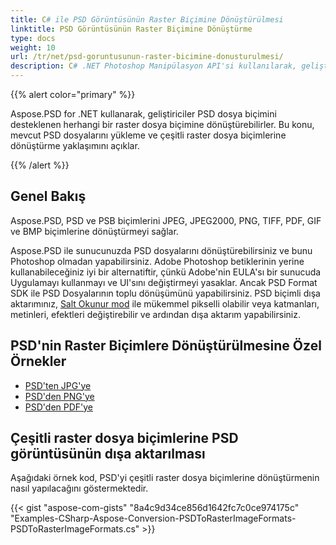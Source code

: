 ```yaml
---
title: C# ile PSD Görüntüsünün Raster Biçimine Dönüştürülmesi
linktitle: PSD Görüntüsünün Raster Biçimine Dönüştürme
type: docs
weight: 10
url: /tr/net/psd-goruntusunun-raster-bicimine-donusturulmesi/
description: C# .NET Photoshop Manipülasyon API'si kullanılarak, geliştiriciler PSD ve PSB biçimlerini JPEG, JPEG2000, PNG, TIFF, PDF, GIF ve BMP biçimlerine dönüştürebilirler.
---
```


{{% alert color="primary" %}} 

Aspose.PSD for .NET kullanarak, geliştiriciler PSD dosya biçimini desteklenen herhangi bir raster dosya biçimine dönüştürebilirler. Bu konu, mevcut PSD dosyalarını yükleme ve çeşitli raster dosya biçimlerine dönüştürme yaklaşımını açıklar.

{{% /alert %}} 
## **Genel Bakış**
Aspose.PSD, PSD ve PSB biçimlerini JPEG, JPEG2000, PNG, TIFF, PDF, GIF ve BMP biçimlerine dönüştürmeyi sağlar.

Aspose.PSD ile sunucunuzda PSD dosyalarını dönüştürebilirsiniz ve bunu Photoshop olmadan yapabilirsiniz. Adobe Photoshop betiklerinin yerine kullanabileceğiniz iyi bir alternatiftir, çünkü Adobe'nin EULA'sı bir sunucuda Uygulamayı kullanmayı ve UI'sını değiştirmeyi yasaklar. Ancak PSD Format SDK ile PSD Dosyalarının toplu dönüşümünü yapabilirsiniz. PSD biçimli dışa aktarımınız, [Salt Okunur mod](https://reference.aspose.com/psd/net/aspose.psd.imageloadoptions/psdloadoptions/properties/readonlymode) ile mükemmel pikselli olabilir veya katmanları, metinleri, efektleri değiştirebilir ve ardından dışa aktarım yapabilirsiniz.
## **PSD'nin Raster Biçimlere Dönüştürülmesine Özel Örnekler**
- [PSD'ten JPG'ye](/tr/psd/net/psd-to-jpg/)
- [PSD'den PNG'ye](/tr/psd/net/psd-to-png/)
- [PSD'den PDF'ye](/tr/psd/net/psd-to-pdf/)
## **Çeşitli raster dosya biçimlerine PSD görüntüsünün dışa aktarılması**
Aşağıdaki örnek kod, PSD'yi çeşitli raster dosya biçimlerine dönüştürmenin nasıl yapılacağını göstermektedir.

{{< gist "aspose-com-gists" "8a4c9d34ce856d1642fc7c0ce974175c" "Examples-CSharp-Aspose-Conversion-PSDToRasterImageFormats-PSDToRasterImageFormats.cs" >}}
